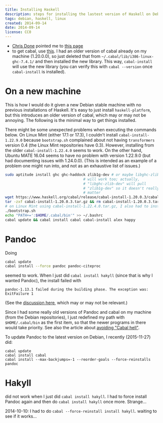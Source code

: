 ```yaml
---
title: Installing Haskell
description: steps for installing the lastest version of Haskell on Debian stable or any compatible system
tags: debian, haskell, linux
created: 2014-09-14
date: 2014-09-14
license: CC0
---
```


- [Chris Done](http://chrisdone.com/) pointed me to [this page](https://github.com/bitemyapp/learnhaskell#debian)
- to get cabal, use [this](https://www.haskell.org/cabal/download.html).
I had an older version of cabal already on my machine (1.20.0.0), so just deleted that from `~/.cabal/lib/i386-linux-ghc-7.4.1/` and then installed the new library. This way, `cabal-install` will use the new library (you can verify this with `cabal --version` once `cabal-install` is installed).

# On a new machine

This is how I would do it given a new Debian stable machine with no previous installations of Haskell.
It's easy to just install `haskell-platform`, but this introduces an older version of cabal, which may or may not be annoying.
The following is the minimal way to get things installed.

There might be some unexpected problems when executing the commands below.
On Linux Mint (either 17.1 or 17.3), I couldn't install `cabal-install-1.22.9.0` because `bootstrap.sh` complained about not having `transformers` version 0.4 (the Linux Mint repositories have 0.3).
However, installing from the older `cabal-install-1.22.4.0` seems to work.
On the other hand, Ubuntu MATE 16.04 seems to have no problem with version 1.22.9.0 (but had documenting issues with 1.24.0.0).
(This is intended as an example of a problem one might run into, and not as an exhaustive list of issues.)

```bash
sudo aptitude install ghc ghc-haddock zlib1g-dev # or maybe libghc-zlib
                                    # will work too; actually, 
                                    # "libghc-zlib-dev" will pull
                                    # "zlib1g-dev" so it doesn't really
                                    # matter
wget https://www.haskell.org/cabal/release/cabal-install-1.20.0.3/cabal-install-1.20.0.3.tar.gz
tar -zxf cabal-install-1.20.0.3.tar.gz && rm cabal-install-1.20.0.3.tar.gz
# on Linux Mint using cabal-install-1.22.4.0.tar.gz, I also had to install ghc-prof and ghc-dynamic for this to work.
./bootstrap.sh
echo "PATH+=':$HOME/.cabal/bin'" >> ~/.bashrc
cabal update && cabal install cabal cabal-install alex happy
```



# Pandoc

Doing

```bash
cabal update
cabal install --force pandoc pandoc-citeproc
```

seemed to work. When I just did `cabal install hakyll` (since that is why I wanted Pandoc), the install failed with

```
pandoc-1.13.1 failed during the building phase. The exception was:
ExitFailure 1
```

(See the [discussion here](https://groups.google.com/forum/#!topic/pandoc-discuss/NbredqPHVCg), which may or may not be relevant.)


Since I had some really old versions of Pandoc and cabal on my machine (from the Debian repositories), I just redefined my path with `$HOME/.cabal/bin` as the first item, so that the newer programs in there would take priority.
See also the article about [avoiding "Cabal hell"](http://softwaresimply.blogspot.com/2014/07/haskell-best-practices-for-avoiding.html).

To update Pandoc to the latest version on Debian, I recently (2015-11-27) did:

```{.bash}
cabal update
cabal install cabal
cabal install --max-backjumps=-1 --reorder-goals --force-reinstalls pandoc
```

# Hakyll

did not work when I just did `cabal install hakyll`. I had to force install Pandoc again and then do `cabal install hakyll` once more. Strange...

2014-10-10: I had to do `cabal --force-reinstall install hakyll`. waiting to see if it works...
